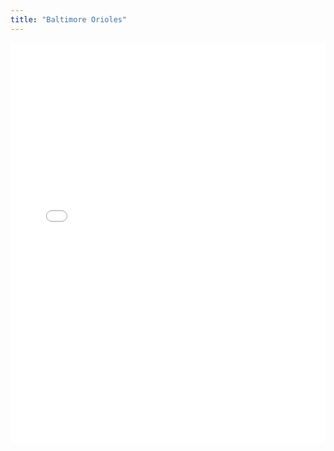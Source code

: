 ```yaml
---
title: "Baltimore Orioles"
---
```



<iframe id="igraph" scrolling="no" style="border:none;" seamless="seamless" src="/plots/BAL.html" height="640" width="100%"></iframe>